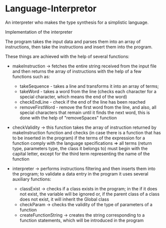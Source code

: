 # Language-Interpretor
An interpreter who makes the type synthesis for a simplistic language.

Implementation of the interpreter

The program takes the input data and parses them into an array of
instructions, then take the instructions and insert them into the program.

These things are achieved with the help of several functions:

- makeInstruction -> fetches the entire string received from the
input file and then returns the array of instructions with the help 
of a few functions such as:

	* takeSequence - takes a line and transforms it into an array of
	terms;
	* takeWord - takes a word from the line (checks each character for 
	a special character, which means the end of the word)
	* checkEndLine - check if the end of the line has been reached
	* removeFirstWord - remove the first word from the line, and also, 
	all special characters that remain until it finds the next word, this is
	done with the help of "removeSpaces" function


- checkValidity -> this function takes the array of instruction returned
by makeInstruction function and checks (in case there is a function that
has to be inserted in the program) if the terms of the expression for a 
function comply with the language specifications => all terms (return type,
parameters type, the class it belongs to) must begin with the capital 
letter, except for the third term representing the name of the function


- interpreter -> performs instructions filtering and then inserts them 
into the program; to validate a data entry in the program it uses several 
auxiliary functions:

	* classExist -> checks if a class exists in the program; in the
	if it does not exist, the variable will be ignored or, if the parent
	class of a class does not exist, it will inherit the Global class
	* checkParam -> checks the validity of the type of parameters of a 
	function
	* createFunctionString -> creates the string corresponding to a
	function statements, which will be introduced in the program
